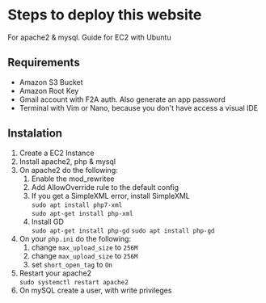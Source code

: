 # Steps to deploy this website
For apache2 & mysql. Guide for EC2 with Ubuntu

## Requirements
- Amazon S3 Bucket
- Amazon Root Key
- Gmail account with F2A auth. Also generate an app password
- Terminal with Vim or Nano, because you don't have access a visual IDE 

## Instalation
1. Create a EC2 Instance
2. Install apache2, php & mysql
3. On apache2 do the following:  
    1. Enable the mod_rewritee
    2. Add AllowOverride rule to the default config
    3. If you get a SimpleXML error, install SimpleXML   
        ```sudo apt install php7-xml```   
        ```sudo apt-get install php-xml```
    4. Install GD  
    ```sudo apt-get install php-gd```
    ```sudo apt install php-gd```
4. On your `php.ini` do the following:  
    1. change `max_upload_size` to `256M`
    2. change `max_upload_size` to `256M`
    3. set `short_open_tag` to `On`
5. Restart your apache2  
```sudo systemctl restart apache2```
6. On mySQL create a user, with write privileges
